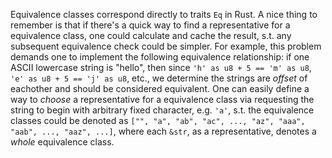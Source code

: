 Equivalence classes correspond directly to traits `Eq` in Rust.
A nice thing to remember is that if there's a quick way to find a representative for a equivalence class, one could calculate and cache the result, s.t. any subsequent equivalence check could be simpler.
For example, this problem demands one to implement the following equivalence relationship: if one ASCII lowercase string is "hello", then since `'h' as u8 + 5 == 'm' as u8`, `'e' as u8 + 5 == 'j' as u8`, etc., we determine the strings are *offset* of eachother and should be considered equivalent.
One can easily define a way to *choose* a representative for a equivalence class via requesting the string to begin with arbitrary fixed character, e.g. `'a'`, s.t. the equivalence classes could be denoted as `["", "a", "ab", "ac", ..., "az", "aaa", "aab", ..., "aaz", ...]`, where each `&str`, as a representative, denotes a *whole* equivalence class.
